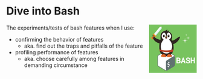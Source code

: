# Dive into Bash

<a href="#dummy"><img src="docs/bash.jpg" width="25%" align="right" alt="bash" /></a>

The experiments/tests of bash features when I use:

- confirming the behavior of features
    - aka. find out the traps and pitfalls of the feature
- profiling performance of features
    - aka. choose carefully among features in demanding circumstance
